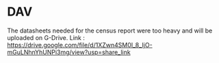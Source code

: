 # DAV

The datasheets needed for the census report were too heavy and will be uploaded on G-Drive.
Link : https://drive.google.com/file/d/1XZwn4SM0I_8_IjO-mGuLNhnYhUNPi3mg/view?usp=share_link
